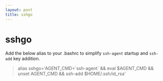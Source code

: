 ```yaml
---
layout: post
title: sshgo
---
```


# sshgo
Add the below alias to your .bashrc to simplify `ssh-agent` startup and `ssh-add` key addition.
> alias sshgo='AGENT\_CMD=\`ssh-agent\` && eval $AGENT\_CMD && unset AGENT\_CMD && ssh-add $HOME/.ssh/id_rsa'
